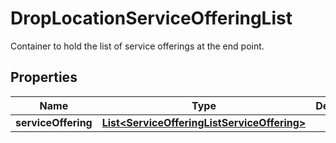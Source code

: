 

# DropLocationServiceOfferingList

Container to hold the list of service offerings at the end point.

## Properties

| Name | Type | Description | Notes |
|------------ | ------------- | ------------- | -------------|
|**serviceOffering** | [**List&lt;ServiceOfferingListServiceOffering&gt;**](ServiceOfferingListServiceOffering.md) |  |  |




